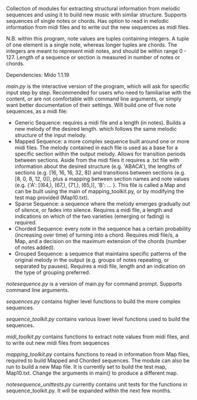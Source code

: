 Collection of modules for extracting structural information from melodic sequences and using it to build new music with similar structure. Supports sequences of single notes or chords. Has option to read in melodic information from midi files and to write out the new sequences as midi files.

N.B. within this program, note values are tuples containing integers. A tuple of one element is a single note, whereas longer tuples are chords. The integers are meant to represent midi notes, and should be within range 0 - 127. Length of a sequence or section is measured in number of notes or chords.

Dependencies: Mido 1.1.19

*main.py* is the interactive version of the program, which will ask for specific input step by step. Recommended for users who need to familiarise with the content, or are not comfortable with command line arguments, or simply want better documentation of their settings. Will build one of five note sequences, as a midi file:
- Generic Sequence: requires a midi file and a length (in notes). Builds a new melody of the desired length. which follows the same melodic structure of the input melody.
- Mapped Sequence: a more complex sequence built around one or more midi files. The melody contained in each file is used as a      base for a specific section within the output melody. Allows for transition periods between sections. Aside from the midi files it requires a .txt file with information about the desired structure (e.g. 'ABACA'), the lengths of sections (e.g. [16, 16, 16, 32, 8]) and transitions between sections (e.g. [8, 0, 8, 12, 0]), plus a mapping between section names and note values (e.g. {'A': [(64,), (67,), (71,), (65,)], 'B': ... }. This file is called a Map and can be built using the main of mapping_toolkit.py, or by modifying the test map provided (Map10.txt).
- Sparse Sequence: a sequence where the melody emerges gradually out of silence, or fades into silence. Requires a midi file, a length and indications on which of the two varieties (emerging or fading) is required.
- Chorded Sequence: every note in the sequence has a certain probability (increasing over time) of turning
  into a chord. Requires midi file/s, a Map, and a decision on the maximum extension of the chords (number of notes added).
- Grouped Sequence: a sequence that maintains specific patterns of the original melody in the output (e.g. groups of notes repeating, or separated by pauses). Requires a midi file, length and an indication on the type of grouping preferred.

*notesequence.py* is a version of main.py for command prompt. Supports command line arguments.

*sequences.py* contains higher level functions to build the more complex sequences.

*sequence_toolkit.py* contains various lower level functions used to build the sequences.

*midi_toolkit.py* contains functions to extract note values from midi files, and to write out new midi files from sequences 

*mapping_toolkit.py* contains functions to read in information from Map files, required to build Mapped and Chorded sequences. The module can also be run to build a new Map file. It is currently set to build the test map, Map10.txt. Change the arguments in main() to produce a different map.

*notesequence_unittests.py* currently contains unit tests for the functions in sequence_toolkit.py. It will be expanded within the next few months.
